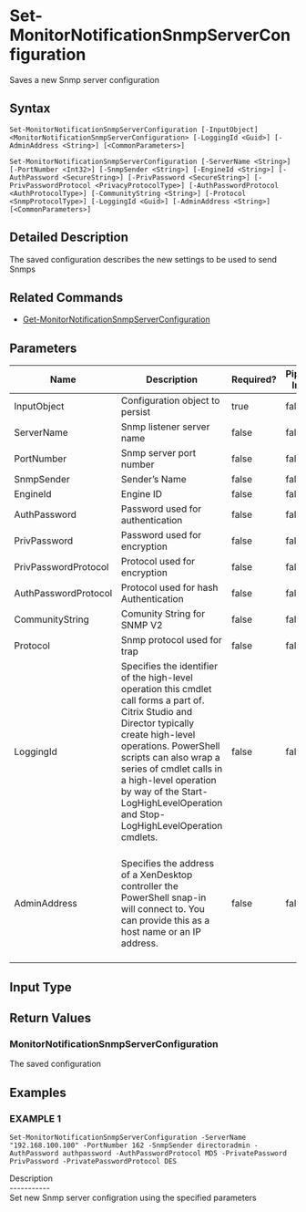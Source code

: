 ﻿# Set-MonitorNotificationSnmpServerConfiguration

   Saves a new Snmp server configuration

## Syntax
```
Set-MonitorNotificationSnmpServerConfiguration [-InputObject] <MonitorNotificationSnmpServerConfiguration> [-LoggingId <Guid>] [-AdminAddress <String>] [<CommonParameters>]

Set-MonitorNotificationSnmpServerConfiguration [-ServerName <String>] [-PortNumber <Int32>] [-SnmpSender <String>] [-EngineId <String>] [-AuthPassword <SecureString>] [-PrivPassword <SecureString>] [-PrivPasswordProtocol <PrivacyProtocolType>] [-AuthPasswordProtocol <AuthProtocolType>] [-CommunityString <String>] [-Protocol <SnmpProtocolType>] [-LoggingId <Guid>] [-AdminAddress <String>] [<CommonParameters>]
```

## Detailed Description
   The saved configuration describes the new settings to be used to send Snmps

## Related Commands
  * [Get-MonitorNotificationSnmpServerConfiguration](Get-MonitorNotificationSnmpServerConfiguration.html)
## Parameters

| Name   | Description | Required? | Pipeline Input | Default Value |
| --- | --- | --- | --- | --- |
| InputObject | Configuration object to persist | true | false |  |
| ServerName | Snmp listener server name | false | false |  |
| PortNumber | Snmp server port number | false | false |  |
| SnmpSender | Sender’s Name | false | false |  |
| EngineId | Engine ID | false | false |  |
| AuthPassword | Password used for authentication | false | false |  |
| PrivPassword | Password used for encryption | false | false |  |
| PrivPasswordProtocol | Protocol used for encryption | false | false |  |
| AuthPasswordProtocol | Protocol used for hash Authentication | false | false |  |
| CommunityString | Comunity String for SNMP V2 | false | false |  |
| Protocol | Snmp protocol used for trap | false | false |  |
| LoggingId | Specifies the identifier of the high-level operation this cmdlet call forms a part of. Citrix Studio and Director typically create high-level operations. PowerShell scripts can also wrap a series of cmdlet calls in a high-level operation by way of the Start-LogHighLevelOperation and Stop-LogHighLevelOperation cmdlets. | false | false |  |
| AdminAddress | Specifies the address of a XenDesktop controller the PowerShell snap-in will connect to. You can provide this as a host name or an IP address. | false | false | Localhost. Once a value is provided by any cmdlet, this value becomes the default. |

## Input Type
### 
   
## Return Values
### MonitorNotificationSnmpServerConfiguration
   The saved configuration
## Examples

### EXAMPLE 1
```
Set-MonitorNotificationSnmpServerConfiguration -ServerName "192.168.100.100" -PortNumber 162 -SnmpSender directoradmin -AuthPassword authpassword -AuthPasswordProtocol MD5 -PrivatePassword PrivPassword -PrivatePasswordProtocol DES
```
   Description<br>-----------<br>Set new Snmp server configration using the specified parameters
